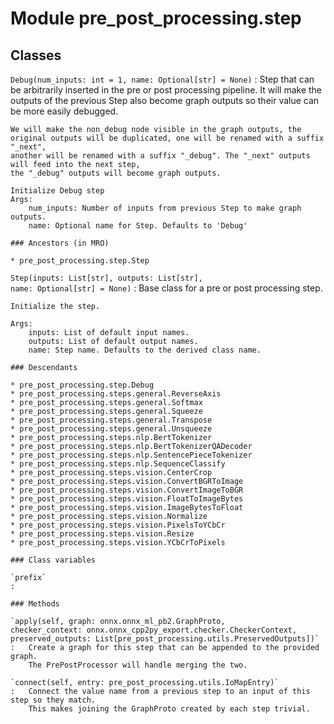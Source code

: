 Module pre_post_processing.step
===============================

Classes
-------

`Debug(num_inputs: int = 1, name: Optional[str] = None)`
:   Step that can be arbitrarily inserted in the pre or post processing pipeline.
    It will make the outputs of the previous Step also become graph outputs so their value can be more easily debugged.
    
    We will make the non_debug node visible in the graph outputs, the original outputs will be duplicated, one will be renamed with a suffix "_next",
    another will be renamed with a suffix "_debug". The "_next" outputs will feed into the next step,
    the "_debug" outputs will become graph outputs.
    
    Initialize Debug step
    Args:
        num_inputs: Number of inputs from previous Step to make graph outputs.
        name: Optional name for Step. Defaults to 'Debug'

    ### Ancestors (in MRO)

    * pre_post_processing.step.Step

`Step(inputs: List[str], outputs: List[str], name: Optional[str] = None)`
:   Base class for a pre or post processing step.
    
    Initialize the step.
    
    Args:
        inputs: List of default input names.
        outputs: List of default output names.
        name: Step name. Defaults to the derived class name.

    ### Descendants

    * pre_post_processing.step.Debug
    * pre_post_processing.steps.general.ReverseAxis
    * pre_post_processing.steps.general.Softmax
    * pre_post_processing.steps.general.Squeeze
    * pre_post_processing.steps.general.Transpose
    * pre_post_processing.steps.general.Unsqueeze
    * pre_post_processing.steps.nlp.BertTokenizer
    * pre_post_processing.steps.nlp.BertTokenizerQADecoder
    * pre_post_processing.steps.nlp.SentencePieceTokenizer
    * pre_post_processing.steps.nlp.SequenceClassify
    * pre_post_processing.steps.vision.CenterCrop
    * pre_post_processing.steps.vision.ConvertBGRToImage
    * pre_post_processing.steps.vision.ConvertImageToBGR
    * pre_post_processing.steps.vision.FloatToImageBytes
    * pre_post_processing.steps.vision.ImageBytesToFloat
    * pre_post_processing.steps.vision.Normalize
    * pre_post_processing.steps.vision.PixelsToYCbCr
    * pre_post_processing.steps.vision.Resize
    * pre_post_processing.steps.vision.YCbCrToPixels

    ### Class variables

    `prefix`
    :

    ### Methods

    `apply(self, graph: onnx.onnx_ml_pb2.GraphProto, checker_context: onnx.onnx_cpp2py_export.checker.CheckerContext, preserved_outputs: List[pre_post_processing.utils.PreservedOutputs])`
    :   Create a graph for this step that can be appended to the provided graph.
        The PrePostProcessor will handle merging the two.

    `connect(self, entry: pre_post_processing.utils.IoMapEntry)`
    :   Connect the value name from a previous step to an input of this step so they match.
        This makes joining the GraphProto created by each step trivial.